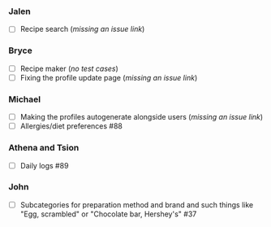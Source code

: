 ### Jalen
- [ ] Recipe search (*missing an issue link*)

### Bryce
- [ ] Recipe maker (*no test cases*)
- [ ] Fixing the profile update page (*missing an issue link*)

### Michael
- [ ] Making the profiles autogenerate alongside users (*missing an issue link*)
- [ ] Allergies/diet preferences #88

### Athena and Tsion
- [ ] Daily logs #89

### John
- [ ] Subcategories for preparation method and brand and such things like "Egg, scrambled" or "Chocolate bar, Hershey's" #37
